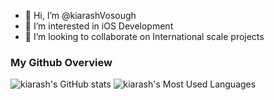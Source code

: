 - 👋 Hi, I’m @kiarashVosough
- 👀 I’m interested in iOS Development
- 💞️ I’m looking to collaborate on International scale projects


### My Github Overview
![kiarash's GitHub stats](https://github-readme-stats.vercel.app/api?username=kiarashvosough1999&show_icons=true&theme=radical)
![kiarash's Most Used Languages](https://github-readme-stats.vercel.app/api/top-langs/?username=theappwizard&layout=compact&show_icons=true&title_color=ffffff&icon_color=34abeb&text_color=ffffff&bg_color=000000&)
